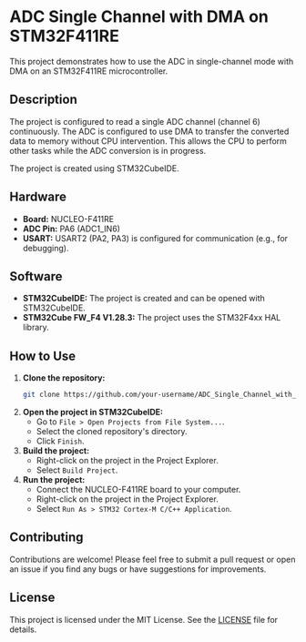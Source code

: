 # ADC Single Channel with DMA on STM32F411RE

This project demonstrates how to use the ADC in single-channel mode with DMA on an STM32F411RE microcontroller.

## Description

The project is configured to read a single ADC channel (channel 6) continuously. The ADC is configured to use DMA to transfer the converted data to memory without CPU intervention. This allows the CPU to perform other tasks while the ADC conversion is in progress.

The project is created using STM32CubeIDE.

## Hardware

*   **Board:** NUCLEO-F411RE
*   **ADC Pin:** PA6 (ADC1_IN6)
*   **USART:** USART2 (PA2, PA3) is configured for communication (e.g., for debugging).

## Software

*   **STM32CubeIDE:** The project is created and can be opened with STM32CubeIDE.
*   **STM32Cube FW_F4 V1.28.3:** The project uses the STM32F4xx HAL library.

## How to Use

1.  **Clone the repository:**
    ```bash
    git clone https://github.com/your-username/ADC_Single_Channel_with_DMA_STM32F411RE.git
    ```
2.  **Open the project in STM32CubeIDE:**
    *   Go to `File > Open Projects from File System...`.
    *   Select the cloned repository's directory.
    *   Click `Finish`.
3.  **Build the project:**
    *   Right-click on the project in the Project Explorer.
    *   Select `Build Project`.
4.  **Run the project:**
    *   Connect the NUCLEO-F411RE board to your computer.
    *   Right-click on the project in the Project Explorer.
    *   Select `Run As > STM32 Cortex-M C/C++ Application`.

## Contributing

Contributions are welcome! Please feel free to submit a pull request or open an issue if you find any bugs or have suggestions for improvements.

## License

This project is licensed under the MIT License. See the [LICENSE](LICENSE) file for details.
